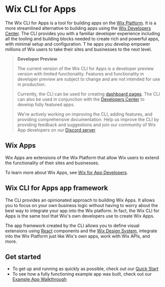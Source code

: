 # Wix CLI for Apps

The Wix CLI for Apps is a tool for building apps on the [Wix Platform](./platform_overview.md). It is a more streamlined alternative to building apps using the [Wix Developers Center](https://dev.wix.com/). The CLI provides you with a familiar developer experience including all the tooling and building blocks needed to create rich and powerful apps, with minimal setup and configuration. T he apps you develop empower millions of Wix users to take their sites and businesses to the next level.

> **Developer Preview**
>
> The current version of the Wix CLI for Apps is a developer preview version with limited functionality. Features and functionality in developer preview are subject to change and are not intended for use in production.
>
> Currently, the CLI can be used for creating [dashboard pages](../framework/dashboard_pages.md). The CLI can also be used in conjunction with the [Developers Center](https://dev.wix.com/) to develop fully featured apps.
>
> We're actively working on improving the CLI, adding features, and providing comprehensive documentation. Help us improve the CLI by providing feedback and suggestions and join our community of Wix App developers on our [Discord server](https://discord.com/channels/773211030314418196/1110267293885267968).

## Wix Apps

Wix Apps are extensions of the Wix Platform that allow Wix users to extend the functionality of their sites and businesses.

To learn more about Wix Apps, see [Wix for App Developers](https://devforum.wix.com/kb/en/article/wix-for-developers).

## Wix CLI for Apps app framework

The CLI provides an opinionated approach to building Wix Apps. It allows you to focus on your own business logic without having to worry about the best way to integrate your app into the Wix platform. In fact, the Wix CLI for Apps is the same tool that Wix's own developers use to create Wix Apps.

The app framework created by the CLI allows you to define visual extensions using [React](https://react.dev/) components and the [Wix Design System](https://www.docs.wixdesignsystem.com/), integrate into the Wix Platform just like Wix's own apps, work with Wix APIs, and more.

## Get started

- To get up and running as quickly as possible, check out our [Quick Start](./quick_start.md)
- To see how a fully functioning example app was built, check out our [Example App Walkthrough](../example/introduction.md)
